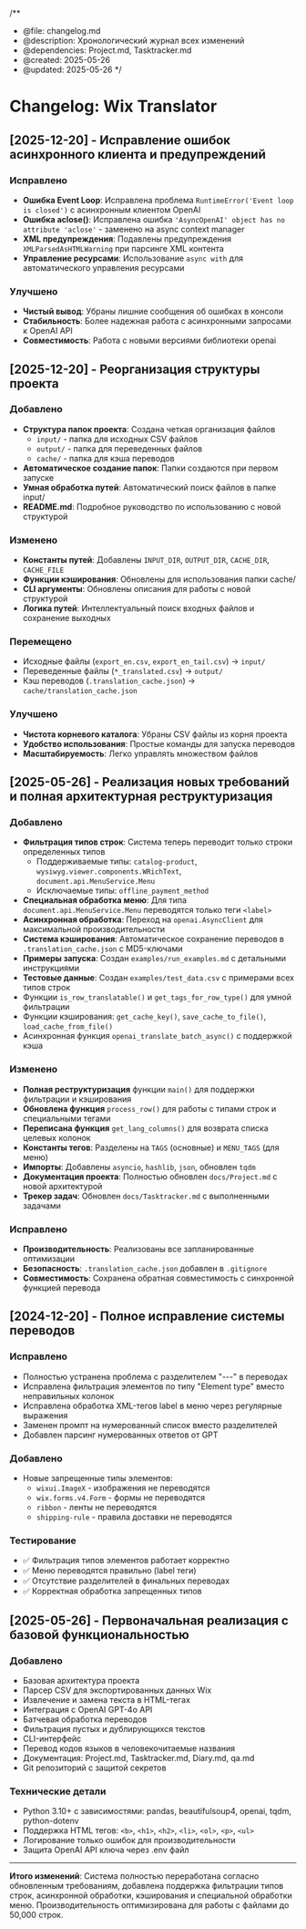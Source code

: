/**
 * @file: changelog.md
 * @description: Хронологический журнал всех изменений
 * @dependencies: Project.md, Tasktracker.md
 * @created: 2025-05-26
 * @updated: 2025-05-26
 */

# Changelog: Wix Translator

## [2025-12-20] - Исправление ошибок асинхронного клиента и предупреждений

### Исправлено
- **Ошибка Event Loop**: Исправлена проблема `RuntimeError('Event loop is closed')` с асинхронным клиентом OpenAI
- **Ошибка aclose()**: Исправлена ошибка `'AsyncOpenAI' object has no attribute 'aclose'` - заменено на async context manager
- **XML предупреждения**: Подавлены предупреждения `XMLParsedAsHTMLWarning` при парсинге XML контента
- **Управление ресурсами**: Использование `async with` для автоматического управления ресурсами

### Улучшено
- **Чистый вывод**: Убраны лишние сообщения об ошибках в консоли
- **Стабильность**: Более надежная работа с асинхронными запросами к OpenAI API
- **Совместимость**: Работа с новыми версиями библиотеки openai

## [2025-12-20] - Реорганизация структуры проекта

### Добавлено
- **Структура папок проекта**: Создана четкая организация файлов
  - `input/` - папка для исходных CSV файлов
  - `output/` - папка для переведенных файлов  
  - `cache/` - папка для кэша переводов
- **Автоматическое создание папок**: Папки создаются при первом запуске
- **Умная обработка путей**: Автоматический поиск файлов в папке input/
- **README.md**: Подробное руководство по использованию с новой структурой

### Изменено
- **Константы путей**: Добавлены `INPUT_DIR`, `OUTPUT_DIR`, `CACHE_DIR`, `CACHE_FILE`
- **Функции кэширования**: Обновлены для использования папки cache/
- **CLI аргументы**: Обновлены описания для работы с новой структурой
- **Логика путей**: Интеллектуальный поиск входных файлов и сохранение выходных

### Перемещено
- Исходные файлы (`export_en.csv`, `export_en_tail.csv`) → `input/`
- Переведенные файлы (`*_translated.csv`) → `output/`
- Кэш переводов (`.translation_cache.json`) → `cache/translation_cache.json`

### Улучшено
- **Чистота корневого каталога**: Убраны CSV файлы из корня проекта
- **Удобство использования**: Простые команды для запуска переводов
- **Масштабируемость**: Легко управлять множеством файлов

## [2025-05-26] - Реализация новых требований и полная архитектурная реструктуризация

### Добавлено
- **Фильтрация типов строк**: Система теперь переводит только строки определенных типов
  - Поддерживаемые типы: `catalog-product`, `wysiwyg.viewer.components.WRichText`, `document.api.MenuService.Menu`
  - Исключаемые типы: `offline_payment_method`
- **Специальная обработка меню**: Для типа `document.api.MenuService.Menu` переводятся только теги `<label>`
- **Асинхронная обработка**: Переход на `openai.AsyncClient` для максимальной производительности
- **Система кэширования**: Автоматическое сохранение переводов в `.translation_cache.json` с MD5-ключами
- **Примеры запуска**: Создан `examples/run_examples.md` с детальными инструкциями
- **Тестовые данные**: Создан `examples/test_data.csv` с примерами всех типов строк
- Функции `is_row_translatable()` и `get_tags_for_row_type()` для умной фильтрации
- Функции кэширования: `get_cache_key()`, `save_cache_to_file()`, `load_cache_from_file()`
- Асинхронная функция `openai_translate_batch_async()` с поддержкой кэша

### Изменено
- **Полная реструктуризация** функции `main()` для поддержки фильтрации и кэширования
- **Обновлена функция** `process_row()` для работы с типами строк и специальными тегами
- **Переписана функция** `get_lang_columns()` для возврата списка целевых колонок
- **Константы тегов**: Разделены на `TAGS` (основные) и `MENU_TAGS` (для меню)
- **Импорты**: Добавлены `asyncio`, `hashlib`, `json`, обновлен `tqdm`
- **Документация проекта**: Полностью обновлен `docs/Project.md` с новой архитектурой
- **Трекер задач**: Обновлен `docs/Tasktracker.md` с выполненными задачами

### Исправлено
- **Производительность**: Реализованы все запланированные оптимизации
- **Безопасность**: `.translation_cache.json` добавлен в `.gitignore`
- **Совместимость**: Сохранена обратная совместимость с синхронной функцией перевода

## [2024-12-20] - Полное исправление системы переводов
### Исправлено
- Полностью устранена проблема с разделителем "---" в переводах
- Исправлена фильтрация элементов по типу "Element type" вместо неправильных колонок
- Исправлена обработка XML-тегов label в меню через регулярные выражения
- Заменен промпт на нумерованный список вместо разделителей
- Добавлен парсинг нумерованных ответов от GPT

### Добавлено  
- Новые запрещенные типы элементов:
  - `wixui.ImageX` - изображения не переводятся
  - `wix.forms.v4.Form` - формы не переводятся  
  - `ribbon` - ленты не переводятся
  - `shipping-rule` - правила доставки не переводятся

### Тестирование
- ✅ Фильтрация типов элементов работает корректно
- ✅ Меню переводятся правильно (label теги)
- ✅ Отсутствие разделителей в финальных переводах
- ✅ Корректная обработка запрещенных типов

## [2025-05-26] - Первоначальная реализация с базовой функциональностью

### Добавлено
- Базовая архитектура проекта
- Парсер CSV для экспортированных данных Wix
- Извлечение и замена текста в HTML-тегах
- Интеграция с OpenAI GPT-4o API
- Батчевая обработка переводов
- Фильтрация пустых и дублирующихся текстов
- CLI-интерфейс
- Перевод кодов языков в человекочитаемые названия
- Документация: Project.md, Tasktracker.md, Diary.md, qa.md
- Git репозиторий с защитой секретов

### Технические детали
- Python 3.10+ с зависимостями: pandas, beautifulsoup4, openai, tqdm, python-dotenv
- Поддержка HTML тегов: `<b>`, `<h1>`, `<h2>`, `<li>`, `<ol>`, `<p>`, `<ul>`
- Логирование только ошибок для производительности
- Защита OpenAI API ключа через .env файл

---

**Итого изменений**: Система полностью переработана согласно обновленным требованиям, добавлена поддержка фильтрации типов строк, асинхронной обработки, кэширования и специальной обработки меню. Производительность оптимизирована для работы с файлами до 50,000 строк. 